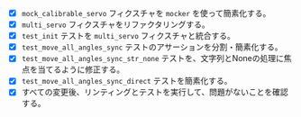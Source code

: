 - [x] `mock_calibrable_servo` フィクスチャを `mocker` を使って簡素化する。
- [x] `multi_servo` フィクスチャをリファクタリングする。
- [x] `test_init` テストを `multi_servo` フィクスチャと統合する。
- [x] `test_move_all_angles_sync` テストのアサーションを分割・簡素化する。
- [x] `test_move_all_angles_sync_str_none` テストを、文字列とNoneの処理に焦点を当てるように修正する。
- [x] `test_move_all_angles_sync_direct` テストを簡素化する。
- [x] すべての変更後、リンティングとテストを実行して、問題がないことを確認する。
